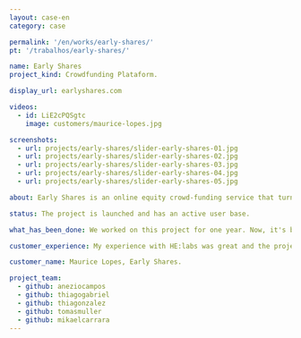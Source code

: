 ```yaml
---
layout: case-en
category: case

permalink: '/en/works/early-shares/'
pt: '/trabalhos/early-shares/'

name: Early Shares
project_kind: Crowdfunding Plataform.

display_url: earlyshares.com

videos:
  - id: LiE2cPQSgtc
    image: customers/maurice-lopes.jpg 

screenshots:
  - url: projects/early-shares/slider-early-shares-01.jpg
  - url: projects/early-shares/slider-early-shares-02.jpg
  - url: projects/early-shares/slider-early-shares-03.jpg
  - url: projects/early-shares/slider-early-shares-04.jpg
  - url: projects/early-shares/slider-early-shares-05.jpg

about: Early Shares is an online equity crowd-funding service that turns anyone into an investor by connecting them with business owners looking to fund and sell a stake of their company.

status: The project is launched and has an active user base.

what_has_been_done: We worked on this project for one year. Now, it's being maintained by the client's own team. Another great example of a client starting out and growing for the first year with us.

customer_experience: My experience with HE:labs was great and the project was a huge success. What you guys did and your skills in web development make any task seem easy, which is amazing when dealing with web development companies. That is pretty impressive for all standards.

customer_name: Maurice Lopes, Early Shares.

project_team:
  - github: aneziocampos
  - github: thiagogabriel
  - github: thiagonzalez
  - github: tomasmuller
  - github: mikaelcarrara
---
```


